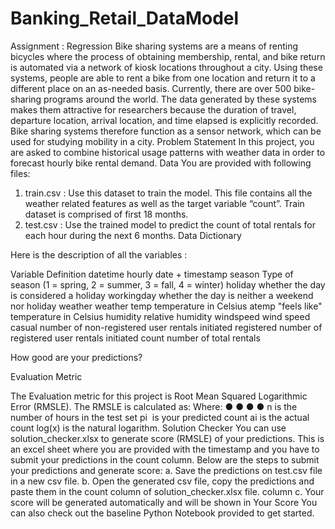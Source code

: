 # Banking_Retail_DataModel

Assignment : Regression
 Bike sharing systems are a means of renting bicycles where the process of
 obtaining membership, rental, and bike return is automated via a network of
 kiosk locations throughout a city. Using these systems, people are able to
 rent a bike from one location and return it to a different place on an
 as-needed basis. Currently, there are over 500 bike-sharing programs
 around the world.
 The data generated by these systems makes them attractive for
 researchers because the duration of travel, departure location, arrival
 location, and time elapsed is explicitly recorded. Bike sharing systems
 therefore function as a sensor network, which can be used for studying
 mobility in a city.
 Problem Statement
 In this project, you are asked to combine historical usage patterns with
 weather data in order to forecast hourly bike rental demand.
 Data
 You are provided with following files:
 1. train.csv : Use this dataset to train the model. This file contains all the
 weather related features as well as the target variable “count”. Train
 dataset is comprised of first 18 months.
 2. test.csv : Use the trained model to predict the count of total rentals for
 each hour during the next 6 months.
Data Dictionary 
 
Here is the description of all the variables : 
 
Variable Definition 
datetime hourly date + timestamp 
season Type of season (1 = spring, 2 = summer, 3 = fall, 
4 = winter) 
holiday whether the day is considered a holiday 
workingday whether the day is neither a weekend nor holiday 
weather weather 
temp temperature in Celsius 
atemp "feels like" temperature in Celsius 
humidity relative humidity 
windspeed wind speed 
casual number of non-registered user rentals initiated 
registered number of registered user rentals initiated 
count number of total rentals 
 
 
How good are your predictions? 
 
Evaluation Metric 
 
The Evaluation metric for this project is Root Mean Squared Logarithmic 
Error (RMSLE). The RMSLE is calculated as: 
Where:
 ●
 ●
 ●
 ●
 n is the number of hours in the test set
 p​i ​ is your predicted count
 a​i ​ is the actual count
 log(x​) is the natural logarithm.
 Solution Checker
 You can use solution_checker.xlsx to generate score (RMSLE) of your
 predictions.
 This is an excel sheet where you are provided with the timestamp and you
 have to submit your predictions in the count column. Below are the steps to
 submit your predictions and generate score:
 a. Save the predictions on test.csv file in a new csv file.
 b. Open the generated csv file, copy the predictions and paste them in the
 count column of solution_checker.xlsx file.
 column
 c. Your score will be generated automatically and will be shown in Your
 Score
 You can also check out the baseline Python Notebook provided to get
 started.

